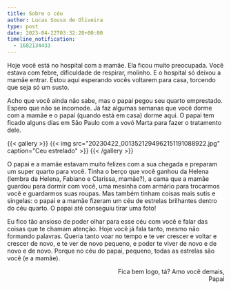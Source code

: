 ```yaml
---
title: Sobre o céu
author: Lucas Sousa de Oliveira
type: post
date: 2023-04-22T03:32:28+00:00
timeline_notification:
  - 1682134433
---
```

Hoje você está no hospital com a mamãe. Ela ficou muito preocupada. Você estava com febre, dificuldade de respirar, molinho. E o hospital só deixou a mamãe entrar. Estou aqui esperando vocês voltarem para casa, torcendo que seja só um susto.

Acho que você ainda não sabe, mas o papai pegou seu quarto emprestado. Espero que não se incomode. Já faz algumas semanas que você dorme com a mamãe e o papai (quando está em casa) dorme aqui. O papai tem ficado alguns dias em São Paulo com a vovó Marta para fazer o tratamento dele.

{{< gallery >}}
  {{< img
      src="20230422_0013521294962151191088922.jpg"
      caption="Ceu estrelado" >}}
{{< /gallery >}}

O papai e a mamãe estavam muito felizes com a sua chegada e preparam um super quarto para você. Tinha o berço que você ganhou da Helena (lembra da Helena, Fabiano e Clarissa, mamãe?), a cama que a mamãe guardou para dormir com você, uma mesinha com armário para trocarmos você e guardarmos suas roupas. Mas também tinham coisas mais sutis e singelas: o papai e a mamãe fizeram um céu de estrelas brilhantes dentro do céu quarto. O papai até conseguiu tirar uma foto!

Eu fico tão ansioso de poder olhar para esse céu com você e falar das coisas que te chamam atenção. Hoje você já fala tanto, mesmo não formando palavras. Queria tanto voar no tempo e te ver crescer e voltar e crescer de novo, e te ver de novo pequeno, e poder te viver de novo e de novo e de novo. Porque no céu do papai, pequeno, todas as estrelas são você (e a mamãe).

<p style="text-align: right">
  Fica bem logo, tá? Amo você demais,<br />Papai
</p>